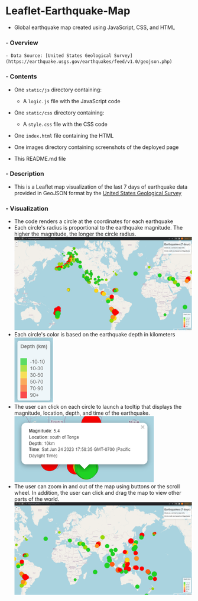 # Leaflet-Earthquake-Map
- Global earthquake map created using JavaScript, CSS, and HTML
### - Overview
    - Data Source: [United States Geological Survey](https://earthquake.usgs.gov/earthquakes/feed/v1.0/geojson.php)
### - Contents
- One `static/js` directory containing:
    * A `logic.js` file with the JavaScript code
- One `static/css` directory containing:
    * A `style.css` file with the CSS code

- One `index.html` file containing the HTML
- One images directory containing screenshots of the deployed page
- This README.md file
### - Description
* This is a Leaflet map visualization of the last 7 days of earthquake data provided in GeoJSON format by the [United States Geological Survey](https://earthquake.usgs.gov/earthquakes/feed/v1.0/geojson.php)
### - Visualization
* The code renders a circle at the coordinates for each earthquake
* Each circle's radius is proportional to the earthquake magnitude. The higher the magnitude, the longer the circle radius.         
![map](images/map.png)
* Each circle's color is based on the earthquake depth in kilometers           
![legend](images/legend.png)
* The user can click on each circle to launch a tooltip that displays the magnitude, location, depth, and time of the earthquake.           
![tooltip](images/tooltip.png)
* The user can zoom in and  out of the map using buttons or the scroll wheel. In addition, the user can click and drag the map to view other parts of the world.            
![map2](images/map2.png)
